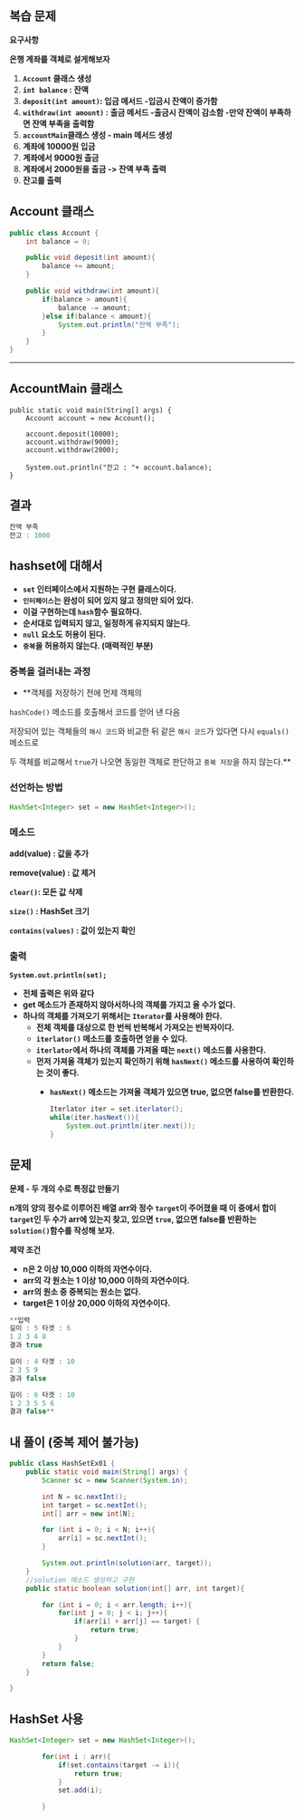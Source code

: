 ## 복습 문제

**요구사항**

**은행 계좌를 객체로 설게해보자**

1. **`Account` 클래스 생성**
2. **`int balance` : 잔액**
3. **`deposit(int amount)`: 입금 메서드
-입금시 잔액이 증가함**
4. **`withdraw(int amount)` : 출금 메서드
-출금시 잔액이 감소함
-만약 잔액이 부족하면 잔액 부족을 출력함**
5. **`accountMain`클래스 생성 - main 메서드 생성**
6. **계좌에 10000원 입금**
7. **계좌에서 9000원 출금**
8. **계좌에서 2000원을 출금 -> 잔액 부족 출력**
9. **잔고를 출력**

## Account 클래스

```java
public class Account {
    int balance = 0;

    public void deposit(int amount){
        balance += amount;
    }

    public void withdraw(int amount){
        if(balance > amount){
            balance -= amount;
        }else if(balance < amount){
            System.out.println("잔액 부족");
        }
    }
}
```

---

## AccountMain 클래스

    public static void main(String[] args) {
        Account account = new Account();

        account.deposit(10000);
        account.withdraw(9000);
        account.withdraw(2000);

        System.out.println("잔고 : "+ account.balance);
    }

## 결과

```java
잔액 부족
잔고 : 1000
```

## hashset에 대해서

- **`set` 인터페이스에서 지원하는 구현 클래스이다.**
- **`인터페이스`는 완성이 되어 있지 않고 정의만 되어 있다.**
- **이걸 구현하는데 `hash`함수 필요하다.**
- **순서대로 입력되지 않고, 일정하게 유지되지 않는다.**
- **`null` 요소도 허용이 된다.**
- **`중복`을 허용하지 않는다. (매력적인 부분)**

### 중복을 걸러내는 과정

- **객체를 저장하기 전에 먼제 객체의

`hashCode()` 메소드를 호출해서 코드를 얻어 낸 다음

저장되어 있는 객체들의 `해시 코드`와 비교한 뒤 같은
`해시 코드`가 있다면 다시 `equals()` 메소드로

두 객체를 비교해서 `true`가 나오면 동일한 객체로
판단하고 `중복 저장`을 하지 않는다.**

### 선언하는 방법

```java
HashSet<Integer> set = new HashSet<Integer>();
```

### 메소드

**add(value) : 값을 추가**

**remove(value) : 값 제거**

**`clear()`: 모든 값 삭제**

**`size()` : HashSet 크기**

**`contains(values)` : 값이 있는지 확인**

### **출력**

**`System.out.println(set);`**

- **전체 출력은 위와 같다**
- **get 메소드가 존재하지 않아서하나의 객체를 가지고 올 수가 없다.**
- **하나의 객체를 가져오기 위해서는 `Iterator`를 사용해야 한다.**
    - **전체 객체를 대상으로 한 번씩 반복해서 가져오는 반복자이다.**
    - **`iterlator()` 메소드를 호출하면 얻을 수 있다.**
    - **`iterlator`에서 하나의 객체를 가져올 때는 `next()` 메소드를 사용한다.**
    - **먼저 가져올 객체가 있는지 확인하기 위해 `hasNext()` 메소드를 
    사용하여 확인하는 것이 좋다.**
        - **`hasNext()` 메소드는 가져올 객체가 있으면 true, 
        없으면 false를 반환한다.**
            
            ```java
            Iterlator iter = set.iterlator();
            while(iter.hasNext()){
            	System.out.println(iter.next());
            }
            ```
            

## 문제

**문제 - 두 개의 수로 특정값 만들기**

**n개의 양의 정수로 이루어진 배열 arr와 정수 `target`이 주어졌을 때 이 중에서 합이 `target`인 두 수가 arr에 있는지 찾고, 있으면 `true`, 없으면 false를 반환하는`solution()`함수를 작성해 보자.**

**제약 조건**

- **n은 2 이상 10,000 이하의 자연수이다.**
- **arr의 각 원소는 1 이상 10,000 이하의 자연수이다.**
- **arr의 원소 중 중복되는 원소는 없다.**
- **target은 1 이상 20,000 이하의 자연수이다.**

```java
**입력
길이 : 5 타겟 : 6
1 2 3 4 8
결과 true

길이 : 4 타겟 : 10
2 3 5 9
결과 false

길이 : 6 타겟 : 10
1 2 3 5 5 6
결과 false**
```

## 내 풀이 (중복 제어 불가능)

```java
public class HashSetEx01 {
    public static void main(String[] args) {
        Scanner sc = new Scanner(System.in);

        int N = sc.nextInt();
        int target = sc.nextInt();
        int[] arr = new int[N];

        for (int i = 0; i < N; i++){
            arr[i] = sc.nextInt();
        }

        System.out.println(solution(arr, target));
    }
    //solution 메소드 생성하고 구현
    public static boolean solution(int[] arr, int target){

        for (int i = 0; i < arr.length; i++){
            for(int j = 0; j < i; j++){
                if(arr[i] + arr[j] == target) {
                    return true;
                }
            }
        }
        return false;
    }

}
```

## HashSet 사용

```java
HashSet<Integer> set = new HashSet<Integer>();

        for(int i : arr){
            if(set.contains(target -= i)){
                return true;
            }
            set.add(i);

        }
```
